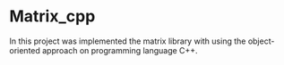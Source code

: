 # Matrix_cpp
In this project was implemented the matrix library with using the object-oriented approach on programming language C++.

